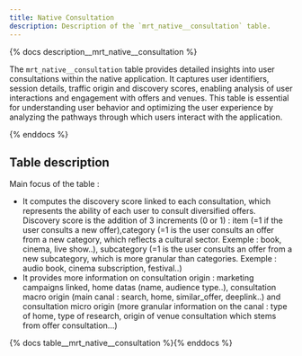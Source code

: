 ```yaml
---
title: Native Consultation
description: Description of the `mrt_native__consultation` table.
---
```


{% docs description__mrt_native__consultation %}

The `mrt_native__consultation` table provides detailed insights into user consultations within the native application. It captures user identifiers, session details, traffic origin and discovery scores, enabling analysis of user interactions and engagement with offers and venues. This table is essential for understanding user behavior and optimizing the user experience by analyzing the pathways through which users interact with the application.

{% enddocs %}

## Table description

Main focus of the table :
- It computes the discovery score linked to each consultation, which represents the ability of each user to consult diversified offers. Discovery score is the addition of 3 increments (0 or 1) : item (=1 if the user consults a new offer),category (=1 is the user consults an offer from a new category, which reflects a cultural sector. Exemple : book, cinema, live show..), subcategory (=1 is the user consults an offer from a new subcategory, which is more granular than categories. Exemple : audio book, cinema subscription, festival..)
- It provides more information on consultation origin : marketing campaigns linked, home datas (name, audience type..), consultation macro origin (main canal : search, home, similar_offer, deeplink..) and consultation micro origin (more granular information on the canal : type of home, type of research, origin of venue consultation which stems from offer consultation...)


{% docs table__mrt_native__consultation %}{% enddocs %}
